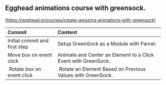 ## Egghead animations course with greensock.

[https://egghead.io/courses/create-amazing-animations-with-greensock]

| Commit | Content |
| :- | :- |
| Initial commit and first step | Setup GreenSock as a Module with Parcel.
| Move box on event click | Animate and Center an Element to a Click Event with GreenSock.
| Rotate box on event click| Rotate an Element Based on Previous Values with GreenSock.
